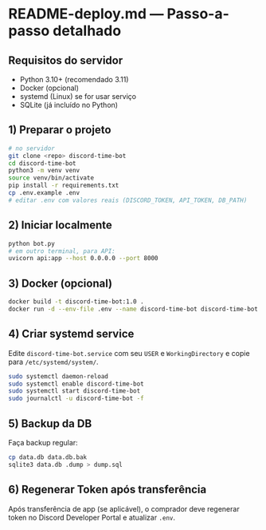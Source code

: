 # README-deploy.md — Passo-a-passo detalhado

## Requisitos do servidor
- Python 3.10+ (recomendado 3.11)
- Docker (opcional)
- systemd (Linux) se for usar serviço
- SQLite (já incluído no Python)

## 1) Preparar o projeto
```bash
# no servidor
git clone <repo> discord-time-bot
cd discord-time-bot
python3 -m venv venv
source venv/bin/activate
pip install -r requirements.txt
cp .env.example .env
# editar .env com valores reais (DISCORD_TOKEN, API_TOKEN, DB_PATH)
```

## 2) Iniciar localmente
```bash
python bot.py
# em outro terminal, para API:
uvicorn api:app --host 0.0.0.0 --port 8000
```

## 3) Docker (opcional)
```bash
docker build -t discord-time-bot:1.0 .
docker run -d --env-file .env --name discord-time-bot discord-time-bot:1.0
```

## 4) Criar systemd service
Edite `discord-time-bot.service` com seu `USER` e `WorkingDirectory` e copie para `/etc/systemd/system/`.
```bash
sudo systemctl daemon-reload
sudo systemctl enable discord-time-bot
sudo systemctl start discord-time-bot
sudo journalctl -u discord-time-bot -f
```

## 5) Backup da DB
Faça backup regular:
```bash
cp data.db data.db.bak
sqlite3 data.db .dump > dump.sql
```

## 6) Regenerar Token após transferência
Após transferência de app (se aplicável), o comprador deve regenerar token no Discord Developer Portal e atualizar `.env`.

